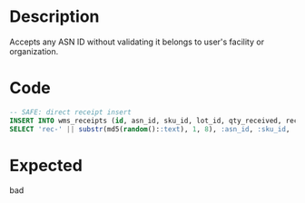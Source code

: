 # Description
Accepts any ASN ID without validating it belongs to user's facility or organization.

# Code
```sql
-- SAFE: direct receipt insert
INSERT INTO wms_receipts (id, asn_id, sku_id, lot_id, qty_received, receiver_id)
SELECT 'rec-' || substr(md5(random()::text), 1, 8), :asn_id, :sku_id, :lot_id, :qty_received, :user_id;
```

# Expected
bad
